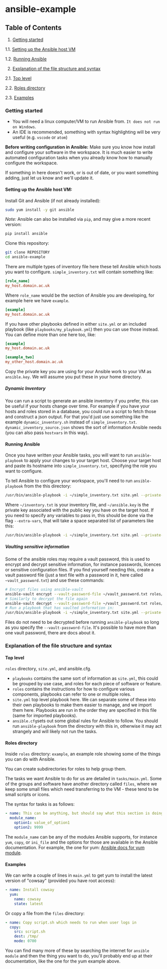 # ansible-example


## Table of Contents

1. [Getting started](#start)

1.1. [Setting up the Ansible host VM](#setup)

1.2. [Running Ansible](#run_ansible)

2. [Explanation of the file structure and syntax](#structure)

2.1. [Top level](#top_level)

2.2. [Roles directory](#roles)

2.3. [Examples](#examples)


### Getting started <a name="start"></a>

- You will need a linux computer/VM to run Ansible from.
`It does not run on Windows`.
- An IDE is recommended, something with syntax highlighting will be very useful (e.g. `vscode` or `atom`)

**Before writing configuration in Ansible:**
Make sure you know how install and configure your software in the workspace.
It is much easier to write automated configuration tasks when you already know how to manually configure the workspace.

If something in here doesn't work, or is out of date, or you want something adding, just let us know and we'll update it.


#### Setting up the Ansible host VM: <a name="setup"></a>
Install Git and Ansible (if not already installed):
```sh
sudo yum install -y git ansible
```
*Note:* Ansible can also be installed via `pip`, and may give a more recent version:
```sh
pip install ansible
```
Clone this repository:
```sh
git clone REPOSITORY
cd ansible-example
```
There are multiple types of inventory file here these tell Ansible which hosts you want to configure.
`simple_inventory.txt` will contain something like:
```ini
[role_name]
my_host.domain.ac.uk
```
Where `role_name` would be the section of Ansible you are developing, for example here we have `example`.
```ini
[example]
my_host.domain.ac.uk
```
If you have other playbooks defined in either `site.yml` or an included playbook (like `playbooks/my_playbook.yml`) then you can use those instead.
You can define more than one here too, like:
```ini
[example]
my_host.domain.ac.uk

[example_two]
my_other_host.domain.ac.uk
```

Copy the private key you are using for your Ansible work to your VM as `ansible.key`.
We will assume you put these in your home directory.

##### Dynamic Inventory
You can run a script to generate an ansible inventory if you prefer, this can be useful if your hosts change over time.
For example if you have your hosts and roles stored in a database, you could run a script to fetch those and construct a json output.
For that you'd just use something like the example `dynamic_inventory.sh` instead of `simple_inventory.txt`.
`dynamic_inventory_source.json` shows the sort of information Ansible needs (you can also pass `hostvars` in this way).

#### Running Ansible <a name="run_ansible"></a>
Once you have written your Ansible tasks, you will want to run `ansible-playbook` to apply your changes to your target host.
Choose your target host and paste its hostname into `simple_inventory.txt`, specifying the role you want to configure.

To tell Ansible to configure your workspace, you'll need to run `ansible-playbook` from the this directory:
```sh
/usr/bin/ansible-playbook -i ~/simple_inventory.txt site.yml --private-key ~/ansible.key
```
Where `~/inventory.txt` is your inventory file, and `~/ansible.key` is the private key associated with the public key you have on the target host.
If you need to specify any variables to pass in, this should be done via the flag `--extra-vars`, that will take a space separated list of parameters like this:
```sh
/usr/bin/ansible-playbook -i ~/simple_inventory.txt site.yml --private-key ~/ansible.key --extra-vars "my_software_version=2.0 some_other_var=meep"
```

##### Vaulting sensitive information
Some of the ansible roles may require a vault password, this is used to encrypt and decrypt sensitive information, for instance passwords, licences or sensitive configuration files.
If you find yourself needing this, create a vault password file (just a text file with a password in it, here called `~vault_password.txt`) and use these commands:
```sh
# Encrypt files using ansible-vault
ansible-vault encrypt --vault-password-file ~/vault_password.txt roles/example/files/super_secret.conf
# Similarly to decrypt the file again
ansible-vault decrypt --vault-password-file ~/vault_password.txt roles/example/files/super_secret.conf
# Run a playbook that has vaulted information in:
/usr/bin/ansible-playbook -i ~/simple_inventory.txt site.yml --private-key ~/ansible.key --vault-password-file ~/vault_password.txt
```
Files do not need to be decrypted before running `ansible-playbook` so long as you specify the `--vault-password-file`.
It's possible to have more than one vault password, there are docs about it.


### Explanation of the file structure and syntax <a name="structure"></a>
#### Top level <a name="top_level"></a>
`roles` directory, `site.yml`, and ansible.cfg.

- `playbooks` contains the same sort of information as `site.yml`, this could be grouped by use case, and roles for each piece of software or feature.
- `roles` contains the instructions for how to configure various components, playbooks can refer to one or multiple roles.
- `site.yml` top level playbook here. We can separate some of these into their own playbooks to make them easier to manage, and we import them here. Playbooks are run in the order they are specified in this file (same for imported playbooks).
- `ansible.cfg`sets out some global rules for Ansible to follow. You should run `ansible-playbook` from the directory with this in, otherwise it may act strangely and will likely not run the tasks.

#### Roles directory <a name="roles"></a>
Inside `roles` directory: `example`, an example role showing some of the things you can do with Ansible.

You can create subdirectories for roles to help group them.

The tasks we want Ansible to do for us are detailed in `tasks/main.yml`.
Some of the groups and software have another directory called `files`, where we keep some small files which need transferring to the VM - these tend to be small scripts or icons.

The syntax for tasks is as follows:

```yml
- name: This can be anything, but should say what this section is doing
  module_name:
    option1: value_of_option1
    option2: 9999
```

The `module_name` can be any of the modules Ansible supports, for instance `yum`, `copy`, or `ini_file` and the options for those are available in the Ansible documentation. For example, the one for yum: [Ansible docs for yum module](https://docs.ansible.com/ansible/latest/modules/yum_module.html "Ansible docs for yum module").

#### Examples <a name="examples"></a>

We can write a couple of lines in `main.yml` to get yum to install the latest version of "cowsay" (provided you have root access):
```yml
- name: Install cowsay
  yum:
    name: cowsay
    state: latest
```
Or copy a file from the `files` directory:
```yml
- name: Copy script.sh which needs to run when user logs in
  copy:
    src: script.sh
    dest: /tmp/
    mode: 0700
```

You can find many more of these by searching the internet for `ansible module` and then the thing you want to do, you'll probably end up at their documentation, like the one for the yum example above.
